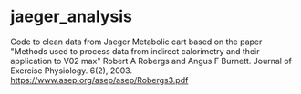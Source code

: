 # jaeger_analysis
Code to clean data from Jaeger Metabolic cart based on the paper "Methods used to process data from indirect calorimetry and their application to V02 max" Robert A Robergs and Angus F Burnett. Journal of Exercise Physiology. 6(2), 2003. https://www.asep.org/asep/asep/Robergs3.pdf
